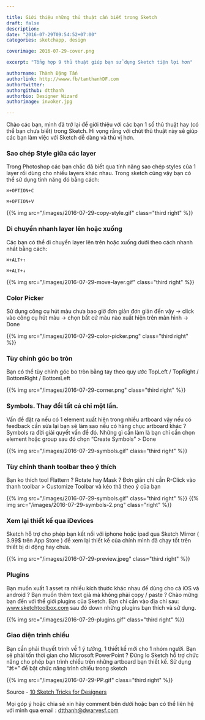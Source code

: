 ```yaml
---

title: Giới thiệu những thủ thuật cần biết trong Sketch
draft: false
description:
date: "2016-07-29T09:54:52+07:00"
categories: sketchapp, design

coverimage: 2016-07-29-cover.png

excerpt: "Tổng hợp 9 thủ thuật giúp bạn sử dụng Sketch tiện lợi hơn"

authorname: Thành Đặng Tấn
authorlink: http://wwww.fb/tanthanhDF.com
authortwitter: 
authorgithub: dtthanh
authorbio: Designer Wizard
authorimage: invoker.jpg

---
```


Chào các bạn, mình đã trở lại để giới thiệu với các bạn 1 số thủ thuật hay (có thể bạn chưa biết) trong Sketch. Hi vọng rằng với chút thủ thuật này sẽ giúp các bạn làm việc với Sketch dễ dàng và thú vị hơn.

### Sao chép Style giữa các layer
Trong Photoshop các bạn chắc đã biết qua tính năng sao chép styles của 1 layer rồi dùng cho nhiều layers khác nhau. Trong sketch cũng vậy bạn có thể sử dụng tính năng đó bằng cách:
```
⌘+OPTION+C
```
```
⌘+OPTION+V
```
{{% img src="/images/2016-07-29-copy-style.gif" class="third right" %}}

### Di chuyển nhanh layer lên hoặc xuống
Các bạn có thể di chuyển layer lên trên hoặc xuống dưới theo cách nhanh nhất bằng cách:
```
⌘+ALT+↑ 
```
```
⌘+ALT+↓
```
{{% img src="/images/2016-07-29-move-layer.gif" class="third right" %}}

### Color Picker
Sử dụng công cụ hút màu chưa bao giờ đơn giản đơn giản đến vậy -> click vào công cụ hút màu -> chọn bất cứ màu nào xuất hiện trên màn hình -> Done 

{{% img src="/images/2016-07-29-color-picker.png" class="third right" %}}

### Tùy chỉnh góc bo tròn
Bạn có thể tùy chỉnh góc bo tròn bằng tay theo quy ước TopLeft / TopRight / BottomRight / BottomLeft

{{% img src="/images/2016-07-29-corner.png" class="third right" %}}

### Symbols. Thay đổi tất cả chỉ một lần.
Vấn đề đặt ra nếu có 1 element xuất hiện trong nhiều artboard vậy nếu có feedback cần sửa lại bạn sẽ làm sao nếu có hàng chục artboard khác ? Symbols ra đời giải quyết vấn đề đó. Những gì cần làm là bạn chỉ cần chọn element hoặc group sau đó chọn “Create Symbols” > Done

{{% img src="/images/2016-07-29-symbols.gif" class="third right" %}}


### Tùy chỉnh thanh toolbar theo ý thích
Bạn ko thích tool Flattern ? Rotate hay Mask ? Đơn giản chỉ cần R-Click vào thanh toolbar > Customize Toolbar và kéo thả theo ý của bạn

{{% img src="/images/2016-07-29-symbols.gif" class="third right" %}}
{{% img src="/images/2016-07-29-symbols-2.png" class="right" %}}


### Xem lại thiết kế qua iDevices
Sketch hỗ trợ cho phép bạn kết nối với iphone hoặc ipad qua Sketch Mirror ( 3.99$ trên App Store ) để xem lại thiết kế của chính mình đã chạy tốt trên thiết bị di động hay chưa. 

{{% img src="/images/2016-07-29-preview.jpeg" class="third right" %}}

### Plugins
Bạn muốn xuất 1 asset ra nhiều kích thước khác nhau để dùng cho cả iOS và android ? Bạn muốn thêm text giả mà không phải copy / paste ? Chào mừng bạn đến với thể giới plugins của Sketch. Bạn chỉ cần vào địa chỉ sau: www.sketchtoolbox.com sau đó down những plugins bạn thích và sử dụng.

{{% img src="/images/2016-07-29-plugins.gif" class="third right" %}}

### Giao diện trình chiếu 
Bạn cần phải thuyết trình về 1 ý tưởng, 1 thiết kế mới cho 1 nhóm người. Bạn sẽ phải tốn thời gian cho Microsoft PowerPoint ? Đừng lo Sketch hỗ trợ chức năng cho phép bạn trình chiếu trên những artboard bạn thiết kế. Sử dụng “⌘+” để bật chức năng trình chiếu trong sketch

{{% img src="/images/2016-07-29-PP.gif" class="third right" %}}

Source -
<a href="https://medium.com/sketch-app-sources/10-sketch-tricks-you-need-to-know-as-a-designer-bfba9e7ec137#.523rk9xgn">10 Sketch Tricks for Designers</a>
		 


Mọi góp ý hoặc chia sẻ xin hãy comment bên dưới hoặc bạn có thể liên hệ với mình qua email : dtthanh@dwarvesf.com 
